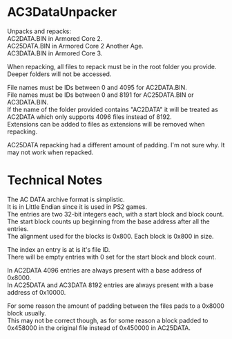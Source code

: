 # AC3DataUnpacker
Unpacks and repacks:  
AC2DATA.BIN in Armored Core 2.  
AC25DATA.BIN in Armored Core 2 Another Age.  
AC3DATA.BIN in Armored Core 3.  

When repacking, all files to repack must be in the root folder you provide.  
Deeper folders will not be accessed.  

File names must be IDs between 0 and 4095 for AC2DATA.BIN.  
File names must be IDs between 0 and 8191 for AC25DATA.BIN or AC3DATA.BIN.  
If the name of the folder provided contains "AC2DATA" it will be treated as AC2DATA which only supports 4096 files instead of 8192.  
Extensions can be added to files as extensions will be removed when repacking.  

AC25DATA repacking had a different amount of padding. I'm not sure why. It may not work when repacked.

# Technical Notes
The AC DATA archive format is simplistic.  
It is in Little Endian since it is used in PS2 games.  
The entries are two 32-bit integers each, with a start block and block count.  
The start block counts up beginning from the base address after all the entries.  
The alignment used for the blocks is 0x800. Each block is 0x800 in size.  

The index an entry is at is it's file ID.  
There will be empty entries with 0 set for the start block and block count.  

In AC2DATA 4096 entries are always present with a base address of 0x8000.  
In AC25DATA and AC3DATA 8192 entries are always present with a base address of 0x10000.  

For some reason the amount of padding between the files pads to a 0x8000 block usually.  
This may not be correct though, as for some reason a block padded to 0x458000 in the original file instead of 0x450000 in AC25DATA.